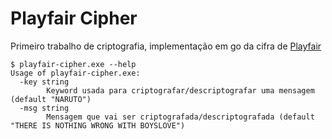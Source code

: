 # Playfair Cipher

Primeiro trabalho de criptografia, implementação em go da cifra de [Playfair](https://en.wikipedia.org/wiki/Playfair_cipher)

```
$ playfair-cipher.exe --help
Usage of playfair-cipher.exe:
  -key string
        Keyword usada para criptografar/descriptografar uma mensagem (default "NARUTO")
  -msg string
        Mensagem que vai ser criptografada/descriptografada (default "THERE IS NOTHING WRONG WITH BOYSLOVE")
```
